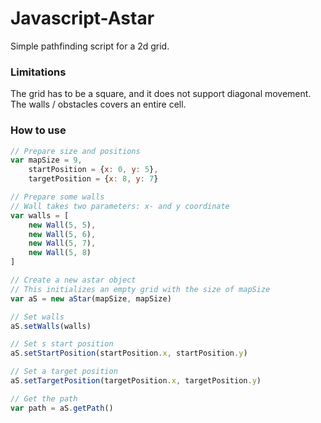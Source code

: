 # Javascript-Astar

Simple pathfinding script for a 2d grid.

### Limitations

The grid has to be a square, and it does not support diagonal movement.
The walls / obstacles covers an entire cell.

### How to use

```javascript
// Prepare size and positions
var mapSize = 9,
    startPosition = {x: 0, y: 5},
    targetPosition = {x: 8, y: 7}

// Prepare some walls
// Wall takes two parameters: x- and y coordinate
var walls = [
    new Wall(5, 5),
    new Wall(5, 6),
    new Wall(5, 7),
    new Wall(5, 8)
]

// Create a new astar object
// This initializes an empty grid with the size of mapSize
var aS = new aStar(mapSize, mapSize)

// Set walls
aS.setWalls(walls)

// Set s start position
aS.setStartPosition(startPosition.x, startPosition.y)

// Set a target position
aS.setTargetPosition(targetPosition.x, targetPosition.y)

// Get the path
var path = aS.getPath()

```
